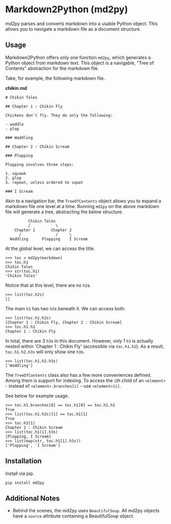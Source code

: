 # Markdown2Python (md2py)

md2py parses and converts markdown into a usable Python object. This allows you
to navigate a markdown file as a document structure.

## Usage

Markdown2Python offers only one function `md2py`, which generates a Python
object from markdown text. This object is a navigable, "Tree of Contents"
abstraction for the markdown file.

Take, for example, the following markdown file.

**chikin.md**

```
# Chikin Tales

## Chapter 1 : Chikin Fly

Chickens don't fly. They do only the following:

- waddle
- plop

### Waddling

## Chapter 2 : Chikin Scream

### Plopping

Plopping involves three steps:

1. squawk
2. plop
3. repeat, unless ordered to squat

### I Scream
```

Akin to a navigation bar, the `TreeOfContents` object allows you to expand a
markdown file one level at a time. Running `md2py` on the above markdown file
will generate a tree, abstracting the below structure.

```
          Chikin Tales
          /           \
    Chapter 1       Chapter 2
      /               /     \
  Waddling      Plopping    I Scream
```

At the global level, we can access the title.

```
>>> toc = md2py(markdown)
>>> toc.h1
Chikin Tales
>>> str(toc.h1)
'Chikin Tales'
```

Notice that at this level, there are no `h2`s.

```
>>> list(toc.h2s)
[]
```

The main `h1` has two `h2`s beneath it. We can access both.

```
>>> list(toc.h1.h2s)
[Chapter 1 : Chikin Fly, Chapter 2 : Chikin Scream]
>>> toc.h1.h2
Chapter 1 : Chikin Fly
```

In total, there are 3 `h3`s in this document. However, only 1 `h3` is
actually nested within 'Chapter 1 : Chikin Fly' (accessible via `toc.h1.h2`).
As a result, `toc.h1.h2.h3s` will only show one `h3`s.

```
>>> list(toc.h1.h2.h3s)
['Waddling']
```

The `TreeOfContents` class also has a few more conveniences defined. Among them
is support for indexing. To access the `i`th child of an `<element>` - instead of `<element>.branches[i]` - use `<element>[i]`.

See below for example usage.

```
>>> toc.h1.branches[0] == toc.h1[0] == toc.h1.h2
True
>>> list(toc.h1.h2s)[1] == toc.h1[1]
True
>>> toc.h1[1]
Chapter 2 : Chikin Scream
>>> list(toc.h1[1].h3s)
[Plopping, I Scream]
>>> list(map(str, toc.h1[1].h3s))
['Plopping', 'I Scream']
```

## Installation

Install via pip.

```
pip install md2py
```

## Additional Notes

- Behind the scenes, the md2py uses `BeautifulSoup`. All md2py objects have a
`source` attribute containing a BeautifulSoup object.
